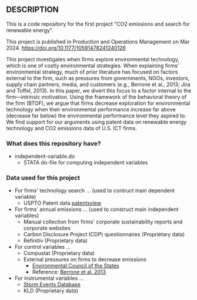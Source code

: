 ## DESCRIPTION
This is a code repository for the first project "CO2 emissions and search for renewable energy".

This project is published in Production and Operations Management on Mar 2024. https://doi.org/10.1177/10591478241240126

This project investigates when firms explore environmental technology, which is one of costly environmental strategies. When explaining firms’ environmental strategy, much of prior literature has focused on factors external to the firm, such as pressures from governments, NGOs, investors, supply chain partners, media, and customers (e.g., Berrone et al., 2013; Jira and Toffel, 2013). In this paper, we divert this focus to a factor internal to the firm—intrinsic motivation. Using the framework of the behavioral theory of the firm (BTOF), we argue that firms decrease exploration for environmental technology when their environmental performance increase far above (decrease far below) the environmental performance level they aspired to. We find support for our arguments using patent data on renewable energy technology and CO2 emissions data of U.S. ICT firms. 

### What does this repository have?
+ independent-variable.do
  + STATA do-file for computing independent variables

### Data used for this project
+ For firms' technology search ... (used to contruct main dependent variable)
  + USPTO Patent data [patentsview](https://patentsview.org/download/data-download-tables)
+ For firms' annual emissions ... (used to construct main independent variables)
  + Manual collection from firms' corporate sustainability reports and corporate websites
  + Carbon Disclosure Project (CDP) questionnaires (Proprietary data)
  + Refinitiv (Proprietary data)
+ For control variables ... 
  + Compustat (Proprietary data)
  + External pressures on firms to decrease emissions
    + [Environmental Council of the States](https://www.ecos.org/)
    + Reference: [Berrone et al. 2013](https://onlinelibrary.wiley.com/doi/full/10.1002/smj.2041)
+ For instrumental variables ...
  + [Storm Events Database](https://www.ncdc.noaa.gov/stormevents/ftp.jsp)
  + KLD (Proprietary data)


